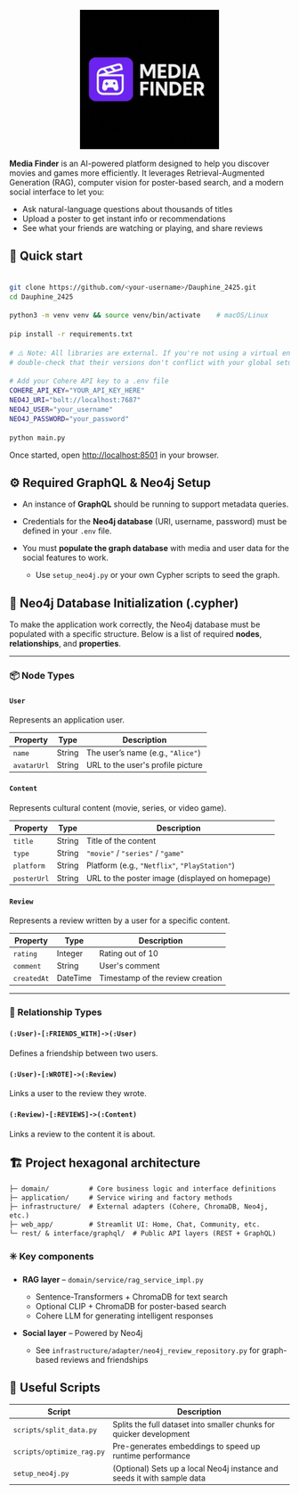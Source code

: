  <p align="center">
  <img src="assets/img/media_finder_logo.png" alt="Media Finder logo" width="250"/> 
</p>

**Media Finder** is an AI-powered platform designed to help you discover movies and games more efficiently.
It leverages Retrieval-Augmented Generation (RAG), computer vision for poster-based search, and a modern social interface to let you:

* Ask natural-language questions about thousands of titles
* Upload a poster to get instant info or recommendations
* See what your friends are watching or playing, and share reviews

## 🚀 Quick start

```bash

git clone https://github.com/<your-username>/Dauphine_2425.git
cd Dauphine_2425

python3 -m venv venv && source venv/bin/activate    # macOS/Linux

pip install -r requirements.txt

# ⚠️ Note: All libraries are external. If you're not using a virtual environment,
# double-check that their versions don't conflict with your global setup.

# Add your Cohere API key to a .env file
COHERE_API_KEY="YOUR_API_KEY_HERE"
NEO4J_URI="bolt://localhost:7687"
NEO4J_USER="your_username"
NEO4J_PASSWORD="your_password"

python main.py
```

Once started, open [http://localhost:8501](http://localhost:8501) in your browser.

## ⚙️ Required GraphQL & Neo4j Setup

* An instance of **GraphQL** should be running to support metadata queries.
* Credentials for the **Neo4j database** (URI, username, password) must be defined in your `.env` file.
* You must **populate the graph database** with media and user data for the social features to work.

  * Use `setup_neo4j.py` or your own Cypher scripts to seed the graph.

## 🧠 Neo4j Database Initialization (.cypher)

To make the application work correctly, the Neo4j database must be populated with a specific structure. Below is a list of required **nodes**, **relationships**, and **properties**.

---

### 📦 Node Types

#### `User`
Represents an application user.

| Property     | Type   | Description                            |
|--------------|--------|----------------------------------------|
| `name`       | String | The user’s name (e.g., `"Alice"`)      |
| `avatarUrl`  | String | URL to the user's profile picture      |

#### `Content`
Represents cultural content (movie, series, or video game).

| Property     | Type   | Description                                       |
|--------------|--------|---------------------------------------------------|
| `title`      | String | Title of the content                              |
| `type`       | String | `"movie"` / `"series"` / `"game"`                |
| `platform`   | String | Platform (e.g., `"Netflix"`, `"PlayStation"`)     |
| `posterUrl`  | String | URL to the poster image (displayed on homepage)  |

#### `Review`
Represents a review written by a user for a specific content.

| Property     | Type     | Description                        |
|--------------|----------|------------------------------------|
| `rating`     | Integer  | Rating out of 10                   |
| `comment`    | String   | User's comment                     |
| `createdAt`  | DateTime | Timestamp of the review creation   |

---

### 🔗 Relationship Types

#### `(:User)-[:FRIENDS_WITH]->(:User)`
Defines a friendship between two users.

#### `(:User)-[:WROTE]->(:Review)`
Links a user to the review they wrote.

#### `(:Review)-[:REVIEWS]->(:Content)`
Links a review to the content it is about.

## 🏗️ Project hexagonal architecture

```
├─ domain/          # Core business logic and interface definitions
├─ application/     # Service wiring and factory methods
├─ infrastructure/  # External adapters (Cohere, ChromaDB, Neo4j, etc.)
├─ web_app/         # Streamlit UI: Home, Chat, Community, etc.
└─ rest/ & interface/graphql/  # Public API layers (REST + GraphQL)
```

### ✳️ Key components

* **RAG layer** – `domain/service/rag_service_impl.py`

  * Sentence-Transformers + ChromaDB for text search
  * Optional CLIP + ChromaDB for poster-based search
  * Cohere LLM for generating intelligent responses

* **Social layer** – Powered by Neo4j

  * See `infrastructure/adapter/neo4j_review_repository.py` for graph-based reviews and friendships


## 🔧 Useful Scripts

| Script                    | Description                                                             |
| ------------------------- | ----------------------------------------------------------------------- |
| `scripts/split_data.py`   | Splits the full dataset into smaller chunks for quicker development     |
| `scripts/optimize_rag.py` | Pre-generates embeddings to speed up runtime performance                |
| `setup_neo4j.py`          | (Optional) Sets up a local Neo4j instance and seeds it with sample data |



